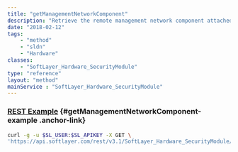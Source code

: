 ```yaml
---
title: "getManagementNetworkComponent"
description: "Retrieve the remote management network component attached with this server. "
date: "2018-02-12"
tags:
    - "method"
    - "sldn"
    - "Hardware"
classes:
    - "SoftLayer_Hardware_SecurityModule"
type: "reference"
layout: "method"
mainService : "SoftLayer_Hardware_SecurityModule"
---
```


### [REST Example](#getManagementNetworkComponent-example) <a href="/article/rest/"><i class="fas fa-question"></i></a> {#getManagementNetworkComponent-example .anchor-link} 
```bash
curl -g -u $SL_USER:$SL_APIKEY -X GET \
'https://api.softlayer.com/rest/v3.1/SoftLayer_Hardware_SecurityModule/{SoftLayer_Hardware_SecurityModuleID}/getManagementNetworkComponent'
```
